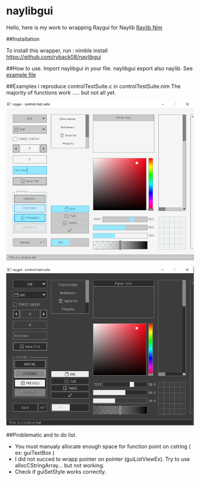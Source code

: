# naylibgui

Hello, here is my work to wrapping Raygui for Naylib [Raylib Nim](https://github.com/planetis-m/naylib)

##Installation

To install this wrapper, run :
nimble install https://github.com/ryback08/naylibgui

##How to use.
Import naylibgui in your file.
naylibgui export also naylib.
See [example file](/exemples/examples/controls_test_suite/controlTestSuite.nim)


##Examples
i reproduce controlTestSuite.c in controlTestSuite.nim
The majority of functions work ..... but not all yet.

![control test suite - Defaut style](/exemples/examples/controls_test_suite/controls%20test%20suite%20-%20defaut%20style.png)

![control test suite- Dark Style](/exemples/examples/controls_test_suite/controls%20test%20suite%20-%20dark%20style.png)

##Problematic and to do list.
- You must manualy allocate enough space for function point on cstring ( ex: guiTextBox )
- I did not succed to wrapp pointer on pointer (guiListViewEx). Try to use allocCStringArray... but not working.
- Check if guiSetStyle works correctly.
